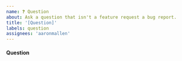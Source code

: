 ```yaml
---
name: ❓ Question
about: Ask a question that isn't a feature request a bug report.
title: '[Question]'
labels: question
assignees: 'aaronmallen'
---
```


<!-- ⚠️ Make sure to browse the opened and closed issues before submitting your issue. -->

#### Question

<!--- How can we help? -->
